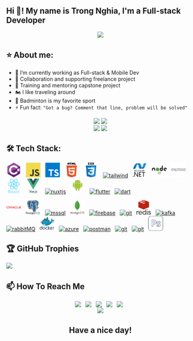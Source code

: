 <h2 align="left">Hi 👋! My name is Trong Nghia, I'm a Full-stack Developer</h2>

<div align="center">
  <img src="https://shared.cloudflare.steamstatic.com/store_item_assets/steam/apps/2253470/extras/gif_0.gif?t=1708505018" />
</div>

## ⭐ About me:
* 🔭 I’m currently working as Full-stack & Mobile Dev
* 🤝 Collaboration and supporting freelance project
* 🌱 Training and mentoring capstone project
* 🏍️ I like traveling around
* 🏸 Badminton is my favorite sport
* ⚡ Fun fact: `"Got a bug? Comment that line, problem will be solved"`

<div align="center">
  <img src="https://github-readme-stats.vercel.app/api/top-langs/?username=ptnghia3502&theme=dark&hide_border=false&include_all_commits=true&count_private=false&layout=compact" height="200" />
  <img src="https://media1.tenor.com/m/TsXvKa70cCUAAAAd/bugcat-capoo.gif" height="250" />
  <div></div>
  <img src="https://github-readme-streak-stats.herokuapp.com/?user=ptnghia3502&theme=dark&hide_border=false&include_all_commits=true&count_private=false" height="150" />
  <img src="https://github-readme-stats.vercel.app/api?username=ptnghia3502&theme=dark&hide_border=false&include_all_commits=true&count_private=false" height="150" />
</div>

## 🛠 Tech Stack:
<!-- LANGUAGES & FRAMEWORK & MOBILE -->
<a href="https://www.w3schools.com/cs" target="_blank"><img src="https://raw.githubusercontent.com/devicons/devicon/master/icons/csharp/csharp-original.svg" alt="csharp" width="40" height="40" /></a> &nbsp;
<a href="https://www.w3schools.com/js" target="_blank"><img src="https://raw.githubusercontent.com/devicons/devicon/master/icons/javascript/javascript-original.svg" alt="javascript" width="40" height="40" /></a> &nbsp;
<a href="https://www.typescriptlang.org" target="_blank"><img src="https://raw.githubusercontent.com/devicons/devicon/master/icons/typescript/typescript-original.svg" alt="typescript" width="40" height="40" /></a> &nbsp;
<a href="https://www.w3schools.com/Html" target="_blank"><img src="https://raw.githubusercontent.com/devicons/devicon/master/icons/html5/html5-original-wordmark.svg" alt="html5" width="40" height="40" /></a> &nbsp;
<a href="https://www.w3schools.com/css" target="_blank"><img src="https://raw.githubusercontent.com/devicons/devicon/master/icons/css3/css3-original-wordmark.svg" alt="css3" width="40" height="40" /></a> &nbsp;
<a href="https://tailwindcss.com/" target="_blank"><img src="https://www.vectorlogo.zone/logos/tailwindcss/tailwindcss-icon.svg" alt="tailwind" width="40" height="40" /></a> &nbsp;
<a href="https://dotnet.microsoft.com/en-us/download" target="_blank"><img src="https://raw.githubusercontent.com/devicons/devicon/master/icons/dot-net/dot-net-original-wordmark.svg" alt="dotnet" width="40" height="40" /></a> &nbsp;
<a href="https://nodejs.org/en" target="_blank"><img src="https://raw.githubusercontent.com/devicons/devicon/master/icons/nodejs/nodejs-original-wordmark.svg" alt="nodejs" width="40" height="40" /></a> &nbsp;
<a href="https://expressjs.com/en/api.html" target="_blank"><img src="https://raw.githubusercontent.com/devicons/devicon/master/icons/express/express-original-wordmark.svg" alt="express" width="40" height="40" /></a> &nbsp;
<a href="https://react.dev" target="_blank"><img src="https://raw.githubusercontent.com/devicons/devicon/master/icons/react/react-original-wordmark.svg" alt="react" width="40" height="40" /></a> &nbsp;
<a href="https://vuejs.org" target="_blank"><img src="https://raw.githubusercontent.com/devicons/devicon/master/icons/vuejs/vuejs-original-wordmark.svg" alt="vuejs" width="40" height="40" /></a> &nbsp;
<a href="https://nuxt.com" target="_blank"><img src="https://www.vectorlogo.zone/logos/nuxtjs/nuxtjs-icon.svg" alt="nuxtjs" width="40" height="40" /></a> &nbsp;
<a href="https://developer.android.com/studio" target="_blank"><img src="https://raw.githubusercontent.com/devicons/devicon/master/icons/android/android-original-wordmark.svg" alt="android" width="40" height="40" /></a> &nbsp;
<a href="https://flutter.dev" target="_blank"><img src="https://www.vectorlogo.zone/logos/flutterio/flutterio-icon.svg" alt="flutter" width="40" height="40" /></a> &nbsp;
<a href="https://dart.dev" target="_blank"><img src="https://www.vectorlogo.zone/logos/dartlang/dartlang-icon.svg" alt="dart" width="40" height="40" /></a> &nbsp;

<!-- DATABASE & CLOUND & CACHE -->
<a href="https://www.oracle.com" target="_blank"><img src="https://raw.githubusercontent.com/devicons/devicon/master/icons/oracle/oracle-original.svg" alt="oracle" width="40" height="40" /></a> &nbsp;
<a href="https://www.postgresql.org" target="_blank"><img src="https://raw.githubusercontent.com/devicons/devicon/master/icons/postgresql/postgresql-original-wordmark.svg" alt="postgresql" width="40" height="40" /></a> &nbsp;
<a href="https://www.microsoft.com/en-us/sql-server/sql-server-downloads" target="_blank"><img src="https://www.svgrepo.com/show/303229/microsoft-sql-server-logo.svg" alt="mssql" width="40" height="40" /></a> &nbsp;
<a href="https://www.mongodb.com" target="_blank"><img src="https://raw.githubusercontent.com/devicons/devicon/master/icons/mongodb/mongodb-original-wordmark.svg" alt="mongodb" width="40" height="40" /></a> &nbsp;
<a href="https://firebase.google.com" target="_blank"><img src="https://www.vectorlogo.zone/logos/firebase/firebase-icon.svg" alt="firebase" width="40" height="40" /></a> &nbsp;
<a href="https://vercel.com" target="_blank"><img src="https://www.vectorlogo.zone/logos/vercel/vercel-ar21.svg" alt="git" width="40" height="40" /></a> &nbsp;
<a href="https://redis.io" target="_blank"><img src="https://raw.githubusercontent.com/devicons/devicon/master/icons/redis/redis-original-wordmark.svg" alt="redis" width="40" height="40" /></a> &nbsp;
<a href="https://kafka.apache.org" target="_blank"><img src="https://www.vectorlogo.zone/logos/apache_kafka/apache_kafka-icon.svg" alt="kafka" width="40" height="40" /></a> &nbsp;
<a href="https://www.rabbitmq.com" target="_blank"><img src="https://www.vectorlogo.zone/logos/rabbitmq/rabbitmq-icon.svg" alt="rabbitMQ" width="40" height="40" /></a> &nbsp;
<a href="https://www.docker.com" target="_blank"><img src="https://raw.githubusercontent.com/devicons/devicon/master/icons/docker/docker-original-wordmark.svg" alt="docker" width="40" height="40" /></a> &nbsp;
<a href="https://azure.microsoft.com" target="_blank"><img src="https://www.vectorlogo.zone/logos/microsoft_azure/microsoft_azure-icon.svg" alt="azure" width="40" height="40" /></a> &nbsp;
<a href="https://www.postman.com" target="_blank"><img src="https://www.vectorlogo.zone/logos/getpostman/getpostman-icon.svg" alt="postman" width="40" height="40" /></a> &nbsp;
<a href="https://git-scm.com" target="_blank"><img src="https://www.vectorlogo.zone/logos/git-scm/git-scm-icon.svg" alt="git" width="40" height="40" /></a> &nbsp;
<a href="https://about.gitlab.com" target="_blank"><img src="https://www.vectorlogo.zone/logos/gitlab/gitlab-icon.svg" alt="git" width="40" height="40" /></a> &nbsp;
<a href="https://www.adobe.com/products/photoshop.html" target="_blank"><img src="https://raw.githubusercontent.com/devicons/devicon/master/icons/photoshop/photoshop-line.svg" alt="photoshop" width="40" height="40" /></a> &nbsp;

## 🏆 GitHub Trophies
![](https://github-profile-trophy.vercel.app/?username=ptnghia3502&theme=radical&no-frame=false&no-bg=true&margin-w=4)

## 📫 How To Reach Me
<div align="center">
  <a href="mailto:ptnghia3052@gmail.com" target="_blank"><img align="center" width="40px" src="https://img.icons8.com/color/344/gmail--v1.png" /></a> &nbsp; 
  <a href="https://www.facebook.com/nghia.pham0305" target="_blank"><img align="center" width="40px" src="https://img.icons8.com/fluency/344/facebook-new.png" /></a> &nbsp; 
  <a href="https://www.instagram.com/_nghia.phawm" target="_blank"><img align="center" width="40px" src="https://img.icons8.com/fluency/344/instagram-new.png" /></a> &nbsp;
  <a href="https://github.com/ptnghia3502" target="_blank"><img align="center" width="40px" src="https://img.icons8.com/fluency/344/github.png" /></a> &nbsp;
  <a href="https://www.linkedin.com/in/ptnghia-zen" target="_blank"><img align="center" width="40px" src="https://img.icons8.com/fluency/344/linkedin.png" /></a> &nbsp; 
</div>

<div align="center">
  <img src="https://shared.cloudflare.steamstatic.com/store_item_assets/steam/apps/2253470/extras/gif_2.gif?t=1708505018" />
</div>

<h2 align="center">Have a nice day!</h2>


